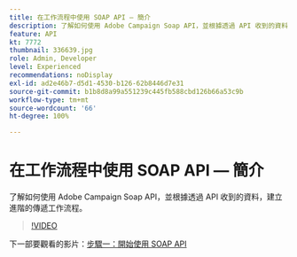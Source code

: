 ```yaml
---
title: 在工作流程中使用 SOAP API — 簡介
description: 了解如何使用 Adobe Campaign Soap API，並根據透過 API 收到的資料，建立進階的傳遞工作流程。
feature: API
kt: 7772
thumbnail: 336639.jpg
role: Admin, Developer
level: Experienced
recommendations: noDisplay
exl-id: ad2e46b7-d5d1-4530-b126-62b8446d7e31
source-git-commit: b1b8d8a99a551239c445fb588cbd126b66a53c9b
workflow-type: tm+mt
source-wordcount: '66'
ht-degree: 100%

---
```


# 在工作流程中使用 SOAP API — 簡介

了解如何使用 Adobe Campaign Soap API，並根據透過 API 收到的資料，建立進階的傳遞工作流程。

>[!VIDEO](https://video.tv.adobe.com/v/336639?quality=12&learn=on)

下一部要觀看的影片：[步驟一：開始使用 SOAP API](/help/tutorial-use-soap-apis/get-started-with-soap-apis.md)
